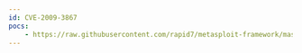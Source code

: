 ```yaml
---
id: CVE-2009-3867
pocs:
    - https://raw.githubusercontent.com/rapid7/metasploit-framework/master/modules/exploits/multi/browser/java_getsoundbank_bof.rb
---
```

